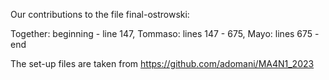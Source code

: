 Our contributions to the file final-ostrowski:

Together: beginning - line 147,
Tommaso: lines 147 - 675,
Mayo: lines 675 - end


The set-up files are taken from https://github.com/adomani/MA4N1_2023
